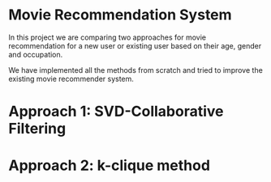 # Movie Recommendation System

In this project we are comparing two approaches for movie recommendation for a new user or existing user based on their age, gender and occupation.

We have implemented all the methods from scratch and tried to improve the existing movie recommender system.

# Approach 1: SVD-Collaborative Filtering

# Approach 2: k-clique method
